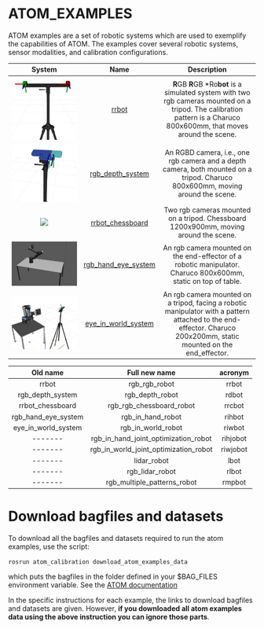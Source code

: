 # ATOM_EXAMPLES

ATOM examples are a set of robotic systems which are used to exemplify the capabilities of ATOM. The examples cover several robotic systems, sensor modalities, and calibration configurations.

System |           Name   |   Description
:---:|:---:|:---:
 <img src="rrbot/docs/system.png" width="100%"/> | [rrbot](rrbot)|**R**GB **R**GB *Ro**bot** is a simulated system with two rgb cameras mounted on a tripod. The calibration pattern is a Charuco 800x600mm, that moves around the scene.
 <img src="rgb_depth_system/docs/system.png" width="100%"/> | [rgb_depth_system](https://github.com/lardemua/atom/tree/noetic-devel/atom_examples/rgb_depth_system) |An RGBD camera, i.e., one rgb camera and a depth camera, both mounted on a tripod. Charuco 800x600mm, moving around the scene.
 <img src="rrbot_chessboard/docs/system.png" width="100%"/> | [rrbot_chessboard](https://github.com/lardemua/atom/tree/noetic-devel/atom_examples/rrbot_chessboard) |Two rgb cameras mounted on a tripod. Chessboard 1200x900mm, moving around the scene.
 <img src="rgb_hand_eye_system/docs/system.png" width="100%"/> | [rgb_hand_eye_system](https://github.com/lardemua/atom/tree/noetic-devel/atom_examples/rgb_hand_eye_system) | An rgb camera mounted on the end-effector of a robotic manipulator. Charuco 800x600mm, static on top of table.
 <img src="eye_in_world_system/docs/system.png" width="100%"/> | [eye_in_world_system](https://drive.google.com/file/d/1uh4TjKMwsrK8L6OX9dyneeQFAPJDe1Yy/view?usp=drive_link) | An rgb camera mounted on a tripod, facing a robotic manipulator with a pattern attached to the end-effector. Charuco 200x200mm, static mounted on the end_effector.


Old name | Full new name | acronym
:---:|:---:|:---:
rrbot | rgb_rgb_robot | rrbot
rgb_depth_system |rgb_depth_robot | rdbot
rrbot_chessboard | rgb_rgb_chessboard_robot | rrcbot
rgb_hand_eye_system | rgb_in_hand_robot | rihbot
eye_in_world_system | rgb_in_world_robot | riwbot
------- | rgb_in_hand_joint_optimization_robot | rihjobot
------- | rgb_in_world_joint_optimization_robot | riwjobot
------- | lidar_robot | lbot
------- | rgb_lidar_robot | rlbot
------- | rgb_multiple_patterns_robot | rmpbot

# Download bagfiles and datasets

To download all the bagfiles and datasets required to run the atom examples, use the script:

    rosrun atom_calibration download_atom_examples_data

which puts the bagfiles in the folder defined in your $BAG_FILES environment variable. See the [ATOM documentation](https://lardemua.github.io/atom_documentation/getting_started/#set-environment-variables)

In the specific instructions for each example, the links to download bagfiles and datasets are given. However, **if you downloaded all atom examples data using the above instruction you can ignore those parts**.
